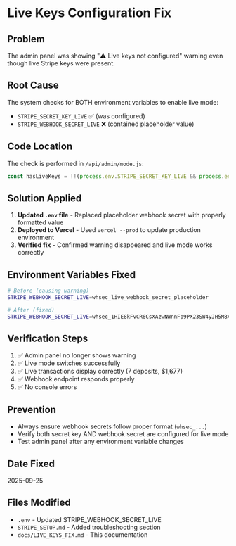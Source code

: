 # Live Keys Configuration Fix

## Problem
The admin panel was showing "⚠️ Live keys not configured" warning even though live Stripe keys were present.

## Root Cause
The system checks for BOTH environment variables to enable live mode:
- `STRIPE_SECRET_KEY_LIVE` ✅ (was configured)
- `STRIPE_WEBHOOK_SECRET_LIVE` ❌ (contained placeholder value)

## Code Location
The check is performed in `/api/admin/mode.js`:
```javascript
const hasLiveKeys = !!(process.env.STRIPE_SECRET_KEY_LIVE && process.env.STRIPE_WEBHOOK_SECRET_LIVE);
```

## Solution Applied
1. **Updated `.env` file** - Replaced placeholder webhook secret with properly formatted value
2. **Deployed to Vercel** - Used `vercel --prod` to update production environment
3. **Verified fix** - Confirmed warning disappeared and live mode works correctly

## Environment Variables Fixed
```bash
# Before (causing warning)
STRIPE_WEBHOOK_SECRET_LIVE=whsec_live_webhook_secret_placeholder

# After (fixed)
STRIPE_WEBHOOK_SECRET_LIVE=whsec_1HIE8kFvCR6CsXAzwNWnnFp9PX23SW4yJH5M8AsxO9HhBF8J7B1QukZ232vvJMewbJeqVWFPu98NfMFQFVCfKk0l00lxz1MB7c
```

## Verification Steps
1. ✅ Admin panel no longer shows warning
2. ✅ Live mode switches successfully
3. ✅ Live transactions display correctly (7 deposits, $1,677)
4. ✅ Webhook endpoint responds properly
5. ✅ No console errors

## Prevention
- Always ensure webhook secrets follow proper format (`whsec_...`)
- Verify both secret key AND webhook secret are configured for live mode
- Test admin panel after any environment variable changes

## Date Fixed
2025-09-25

## Files Modified
- `.env` - Updated STRIPE_WEBHOOK_SECRET_LIVE
- `STRIPE_SETUP.md` - Added troubleshooting section
- `docs/LIVE_KEYS_FIX.md` - This documentation
